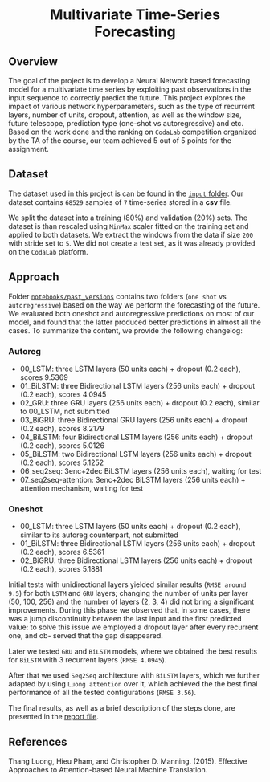 <h1 align="center"> Multivariate Time-Series Forecasting</h1>

## Overview
The goal of the project is to develop a Neural Network based forecasting model for a multivariate time series by exploiting past observations in the input sequence to correctly predict the future. This project explores the impact of various network hyperparameters, such as the type of recurrent layers, number of units, dropout, attention, as well as the window size, future telescope, prediction type (one-shot vs autoregressive) and etc. Based on the work done and the ranking on `CodaLab` competition organized by the TA of the course, our team achieved 5 out of 5 points for the assignment. 

## Dataset
The dataset used in this project is can be found in the [`input` folder](input/). Our dataset contains `68529` samples of `7` time-series stored in a **csv** file.

We split the dataset into a training (80%) and validation (20%) sets. The dataset is than rescaled using `MinMax` scaler fitted on the training set and applied to both datasets. We extract the windows from the data if size `200` with stride set to `5`. We did not create a test set, as it was already provided on the `CodaLab` platform.

## Approach
Folder [`notebooks/past_versions`](notebooks/past_versions/) contains two folders (`one shot` vs `autoregressive`) based on the way we perform the forecasting of the future. We evaluated both oneshot and autoregressive predictions on most of our model, and found that the
latter produced better predictions in almost all the cases. To summarize the content, we provide the following changelog:

### Autoreg
- 00_LSTM: three LSTM layers (50 units each) + dropout (0.2 each), scores 9.5369
- 01_BiLSTM: three Bidirectional LSTM layers (256 units each) + dropout (0.2 each), scores 4.0945
- 02_GRU: three GRU layers (256 units each) + dropout (0.2 each), similar to 00_LSTM, not submitted
- 03_BiGRU: three Bidirectional GRU layers (256 units each) + dropout (0.2 each), scores 8.2179
- 04_BiLSTM: four Bidirectional LSTM layers (256 units each) + dropout (0.2 each), scores 5.0126
- 05_BiLSTM: two Bidirectional LSTM layers (256 units each) + dropout (0.2 each), scores 5.1252
- 06_seq2seq: 3enc+2dec BiLSTM layers (256 units each), waiting for test
- 07_seq2seq-attention: 3enc+2dec BiLSTM layers (256 units each) + attention mechanism, waiting for test

### Oneshot
- 00_LSTM: three LSTM layers (50 units each) + dropout (0.2 each), similar to its autoreg counterpart, not submitted
- 01_BiLSTM: three Bidirectional LSTM layers (256 units each) + dropout (0.2 each), scores 6.5361
- 02_BiGRU: three Bidirectional LSTM layers (256 units each) + dropout (0.2 each), scores 5.1881

Initial tests with unidirectional layers yielded similar results (`RMSE around 9.5`) for both `LSTM` and `GRU` layers; changing the number of units per layer (50, 100, 256) and the number of layers (2, 3, 4) did not bring a significant improvements. During this
phase we observed that, in some cases, there was a jump discontinuity between the last input and the first predicted value: to solve this issue we employed a dropout layer after every recurrent one, and ob-
served that the gap disappeared.

Later we tested `GRU` and `BiLSTM` models, where we obtained the best results for `BiLSTM` with 3 recurrent layers (`RMSE 4.0945`).

After that we used `Seq2Seq` architecture  with `BiLSTM` layers, which we further adapted by using `Luong attention` over it, which achieved the the best final performance of all the tested configurations (`RMSE 3.56`).

The final results, as well as a brief description of the steps done, are presented in the [report file](report/tex/main.pdf).

## References
Thang Luong, Hieu Pham, and Christopher D. Manning. (2015). Effective Approaches to Attention-based Neural Machine Translation.
